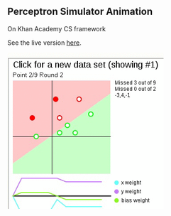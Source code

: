 ## Perceptron Simulator Animation
On Khan Academy CS framework

See the live version [here](https://www.khanacademy.org/cs/perceptron-oo/4747053005537280).

![screengif](perceptron.gif)